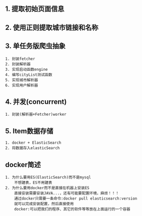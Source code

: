 ## 1. 提取初始页面信息
## 2. 使用正则提取城市链接和名称
## 3. 单任务版爬虫抽象
    1. 封装fetcher
    2. 封装解析器
    3. 实现启动函数engine
    4. 编写cityList测试函数
    5. 实现城市解析器
    6. 实现用户解析器
## 4. 并发(concurrent)
    1. 封装(解析器+Fetcher)worker

## 5. Item数据存储
    1. docker + ElasticSearch
    2. 将数据存入elasticSearch
## docker简述
    1. 为什么要用ES(ElasticSearch)而不是mysql
        不想建表，ES不用建表
    2. 为什么要用docker而不是直接在机器上安装ES
        直接安装需要安装JAVA...，还有可能要配置环境，麻烦！！！
        通过docker只需要一条命令:docker pull elasticsearch:version
        就可以完成安装配置，然后直接使用
        docker:可以把我们的程序、其它的软件等等放在上面运行的一个容器

